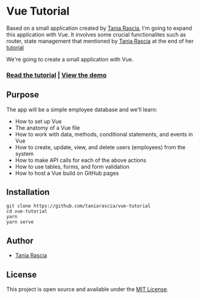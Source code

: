 # Vue Tutorial

Based on a small application created by [Tania Rascia](https://www.taniarascia.com), I'm going to expand this application with Vue. It involves some crucial functionalites such as router, state management that mentioned by [Tania Rascia](https://www.taniarascia.com) at the end of her [tutorial](https://taniarascia.com/getting-started-with-vue)

We're going to create a small application with Vue. 

### [Read the tutorial](https://taniarascia.com/getting-started-with-vue) | [View the demo](https://taniarascia.github.io/vue-tutorial)

## Purpose

The app will be a simple employee database and we'll learn:

- How to set up Vue
- The anatomy of a Vue file
- How to work with data, methods, conditional statements, and events in Vue
- How to create, update, view, and delete users (employees) from the system
- How to make API calls for each of the above actions
- How to use tables, forms, and form validation
- How to host a Vue build on GitHub pages

## Installation

```
git clone https://github.com/taniarascia/vue-tutorial
cd vue-tutorial
yarn
yarn serve
```

## Author

- [Tania Rascia](https://www.taniarascia.com)

## License

This project is open source and available under the [MIT License](LICENSE).

